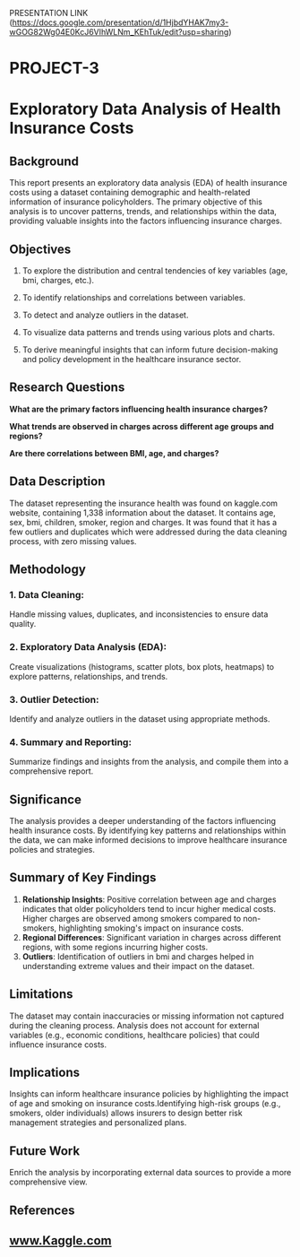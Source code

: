 PRESENTATION LINK
(https://docs.google.com/presentation/d/1HjbdYHAK7my3-wGOG82Wg04E0KcJ6VIhWLNm_KEhTuk/edit?usp=sharing)
# PROJECT-3
# Exploratory Data Analysis of Health Insurance Costs

## Background
This report presents an exploratory data analysis (EDA) of health insurance costs using a dataset containing demographic and health-related information of insurance policyholders. The primary objective of this analysis is to uncover patterns, trends, and relationships within the data, providing valuable insights into the factors influencing insurance charges.

## Objectives
1. To explore the distribution and central tendencies of key variables (age, bmi, charges, etc.).

2. To identify relationships and correlations between variables.

3. To detect and analyze outliers in the dataset.

4. To visualize data patterns and trends using various plots and charts.

5. To derive meaningful insights that can inform future decision-making and policy development in the healthcare insurance sector.

## Research Questions
**What are the primary factors influencing health insurance charges?**

**What trends are observed in charges across different age groups and regions?**

**Are there correlations between BMI, age, and charges?**

## Data Description
The dataset representing the insurance health was found on kaggle.com website, containing 1,338 information about the dataset. It contains age, sex, bmi, children, smoker, region and charges. It was found that it has a few outliers and duplicates which were addressed during the data cleaning process, with zero missing values.

## Methodology
### 1. Data Cleaning:

Handle missing values, duplicates, and inconsistencies to ensure data quality.

### 2. Exploratory Data Analysis (EDA):

Create visualizations (histograms, scatter plots, box plots, heatmaps) to explore patterns, relationships, and trends.

### 3. Outlier Detection:

Identify and analyze outliers in the dataset using appropriate methods.

### 4. Summary and Reporting:

Summarize findings and insights from the analysis, and compile them into a comprehensive report.

## Significance
The analysis provides a deeper understanding of the factors influencing health insurance costs. By identifying key patterns and relationships within the data, we can make informed decisions to improve healthcare insurance policies and strategies.
## Summary of Key Findings
1. **Relationship Insights**:
    Positive correlation between age and charges indicates that older policyholders tend to incur higher medical costs. Higher charges are observed among smokers compared to non-smokers, highlighting smoking's impact on insurance costs.
2. **Regional Differences**:
    Significant variation in charges across different regions, with some regions incurring higher costs.
3. **Outliers**:
    Identification of outliers in bmi and charges helped in understanding extreme values and their impact on the dataset.

## Limitations
The dataset may contain inaccuracies or missing information not captured during the cleaning process. Analysis does not account for external variables (e.g., economic conditions, healthcare policies) that could influence insurance costs.

## Implications
Insights can inform healthcare insurance policies by highlighting the impact of age and smoking on insurance costs.Identifying high-risk groups (e.g., smokers, older individuals) allows insurers to design better risk management strategies and personalized plans.

## Future Work
Enrich the analysis by incorporating external data sources to provide a more comprehensive view. 
## References
## **www.Kaggle.com**
